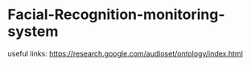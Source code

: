 # Facial-Recognition-monitoring-system
useful links: https://research.google.com/audioset/ontology/index.html
